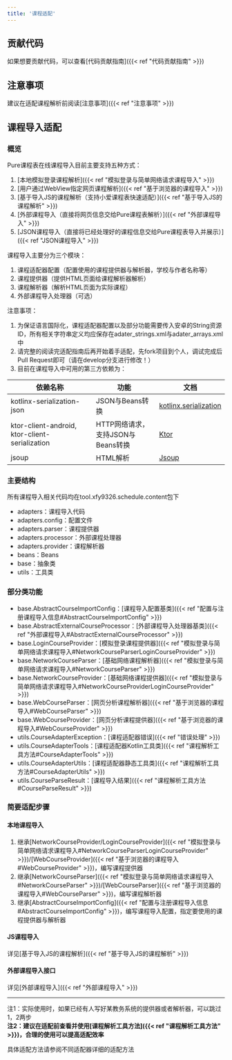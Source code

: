 ```yaml
---
title: '课程适配'
---
```


## 贡献代码

如果想要贡献代码，可以查看[代码贡献指南]({{< ref "代码贡献指南" >}})

## 注意事项

建议在适配课程解析前阅读[注意事项]({{< ref "注意事项" >}})

## 课程导入适配

### 概览

Pure课程表在线课程导入目前主要支持五种方式：

1. [本地模拟登录课程解析]({{< ref "模拟登录与简单网络请求课程导入" >}})
2. [用户通过WebView指定网页课程解析]({{< ref "基于浏览器的课程导入" >}})
3. [基于导入JS的课程解析（支持小爱课程表快速适配）]({{< ref "基于导入JS的课程解析" >}})
4. [外部课程导入（直接将网页信息交给Pure课程表解析）]({{< ref "外部课程导入" >}})
5. [JSON课程导入（直接将已经处理好的课程信息交给Pure课程表导入并展示）]({{< ref "JSON课程导入" >}})
  
课程导入主要分为三个模块：

1. 课程适配器配置（配置使用的课程提供器与解析器，学校与作者名称等）
2. 课程提供器（提供HTML页面给课程解析器解析）
3. 课程解析器（解析HTML页面为实际课程）
4. 外部课程导入处理器（可选）

注意事项：

1. 为保证语言国际化，课程适配器配置以及部分功能需要传入安卓的String资源ID，所有相关字符串定义均应保存在adater_strings.xml与adater_arrays.xml中
2. 请完整的阅读完适配指南后再开始着手适配，先fork项目到个人，调试完成后Pull Request即可（请在develop分支进行修改！）
3. 目前在课程导入中可用的第三方依赖为：

| 依赖名称                                       | 功能                              | 文档                                                                                                        |
| ---------------------------------------------- | --------------------------------- | ----------------------------------------------------------------------------------------------------------- |
| kotlinx-serialization-json                     | JSON与Beans转换                   | [kotlinx.serialization](https://github.com/Kotlin/kotlinx.serialization/blob/master/serialization-guide.md) |
| ktor-client-android, ktor-client-serialization | HTTP网络请求，支持JSON与Beans转换 | [Ktor](https://ktor.io/client.html#client)                                                                  |
| jsoup                                          | HTML解析                          | [Jsoup](https://jsoup.org/cookbook/introduction/parsing-a-document)                                         |

### 主要结构

所有课程导入相关代码均在tool.xfy9326.schedule.content包下  

* adapters：课程导入代码
* adapters.config：配置文件
* adapters.parser：课程提供器
* adapters.processor：外部课程处理器
* adapters.provider：课程解析器
* beans：Beans
* base：抽象类
* utils：工具类

### 部分类功能

* base.AbstractCourseImportConfig：[课程导入配置基类]({{< ref "配置与注册课程导入信息#AbstractCourseImportConfig" >}})
* base.AbstractExternalCourseProcessor：[外部课程导入处理器基类]({{< ref "外部课程导入#AbstractExternalCourseProcessor" >}})
* base.LoginCourseProvider：[模拟登录课程提供器]({{< ref "模拟登录与简单网络请求课程导入#NetworkCourseParserLoginCourseProvider" >}})
* base.NetworkCourseParser：[基础网络课程解析器]({{< ref "模拟登录与简单网络请求课程导入#NetworkCourseParser" >}})
* base.NetworkCourseProvider：[基础网络课程提供器]({{< ref "模拟登录与简单网络请求课程导入#NetworkCourseProviderLoginCourseProvider" >}})
* base.WebCourseParser：[网页分析课程解析器]({{< ref "基于浏览器的课程导入#WebCourseParser" >}})
* base.WebCourseProvider：[网页分析课程提供器]({{< ref "基于浏览器的课程导入#WebCourseProvider" >}})
* utils.CourseAdapterException：[课程适配器错误]({{< ref "错误处理" >}})
* utils.CourseAdapterTools：[课程适配器Kotlin工具类]({{< ref "课程解析工具方法#CourseAdapterTools" >}})
* utils.CourseAdapterUtils：[课程适配器静态工具类]({{< ref "课程解析工具方法#CourseAdapterUtils" >}})
* utils.CourseParseResult：[课程导入结果]({{< ref "课程解析工具方法#CourseParseResult" >}})

### 简要适配步骤

#### 本地课程导入

1. 继承[NetworkCourseProvider/LoginCourseProvider]({{< ref "模拟登录与简单网络请求课程导入#NetworkCourseParserLoginCourseProvider" >}})/[WebCourseProvider]({{< ref "基于浏览器的课程导入#WebCourseProvider" >}})，编写课程提供器
2. 继承[NetworkCourseParser]({{< ref "模拟登录与简单网络请求课程导入#NetworkCourseParser" >}})/[WebCourseParser]({{< ref "基于浏览器的课程导入#WebCourseParser" >}})，编写课程解析器
3. 继承[AbstractCourseImportConfig]({{< ref "配置与注册课程导入信息#AbstractCourseImportConfig" >}})，编写课程导入配置，指定要使用的课程提供器与解析器

#### JS课程导入

详见[基于导入JS的课程解析]({{< ref "基于导入JS的课程解析" >}})  

#### 外部课程导入接口

详见[外部课程导入]({{< ref "外部课程导入" >}})  

------  
注1：实际使用时，如果已经有人写好某教务系统的提供器或者解析器，可以跳过1，2两步  
**注2：建议在适配前查看并使用[课程解析工具方法]({{< ref "课程解析工具方法" >}})，合理的使用可以提高适配效率**

具体适配方法请参阅不同适配器详细的适配方法
